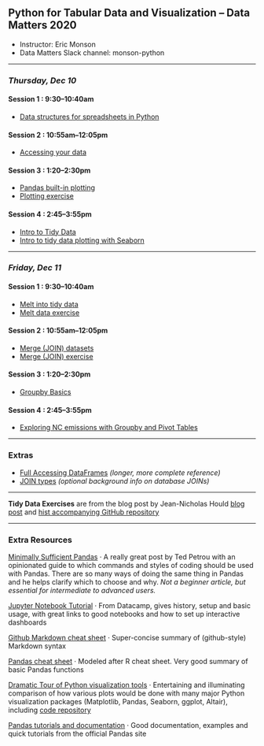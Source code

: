 ## Python for Tabular Data and Visualization – Data Matters 2020

- Instructor: Eric Monson
- Data Matters Slack channel: monson-python

---

### *Thursday, Dec 10*

#### Session 1 : 9:30–10:40am

- [Data structures for spreadsheets in Python](DataStructures.ipynb)

#### Session 2 : 10:55am–12:05pm

- [Accessing your data](DataFrameAccess.ipynb)

#### Session 3 : 1:20–2:30pm

- [Pandas built-in plotting](BasicPandasPlotting.ipynb)
- [Plotting exercise](PlottingExercise.ipynb)

#### Session 4 : 2:45–3:55pm

- [Intro to Tidy Data](TidyDataIntro.ipynb)
- [Intro to tidy data plotting with Seaborn](SeabornIntro.ipynb)

---

### *Friday, Dec 11*

#### Session 1 : 9:30–10:40am

- [Melt into tidy data](MeltIntro.ipynb)
- [Melt data exercise](MeltExercise.ipynb)

#### Session 2 : 10:55am–12:05pm

- [Merge (JOIN) datasets](MergeDatasets.ipynb)
- [Merge (JOIN) exercise](MergeExercise.ipynb)

#### Session 3 : 1:20–2:30pm

- [Groupby Basics](Groupby_Basics.ipynb)

#### Session 4 : 2:45–3:55pm

- [Exploring NC emissions with Groupby and Pivot Tables](Groupby_NCexploration.ipynb)

---

### Extras

- [Full Accessing DataFrames](FullAccessingDataFrames.ipynb) *(longer, more complete reference)*
- [JOIN types](JoinTypes.ipynb) *(optional background info on database JOINs)*

---

**Tidy Data Exercises**
are from the blog post by Jean-Nicholas Hould
[blog post](http://www.jeannicholashould.com/tidy-data-in-python.html) 
and [hist accompanying GitHub repository](https://github.com/nickhould/tidy-data-python)

---

### Extra Resources

[Minimally Sufficient Pandas](https://medium.com/dunder-data/minimally-sufficient-pandas-a8e67f2a2428)
· A really great post by Ted Petrou with an opinionated guide to which commands and styles of
coding should be used with Pandas. There are so many ways of doing the same thing in Pandas
and he helps clarify which to choose and why. *Not a beginner article, but essential for intermediate
to advanced users.*

[Jupyter Notebook Tutorial](https://www.datacamp.com/community/tutorials/tutorial-jupyter-notebook)
· From Datacamp, gives history, setup and basic usage, with great links to good notebooks
and how to set up interactive dashboards

[Github Markdown cheat sheet](https://guides.github.com/pdfs/markdown-cheatsheet-online.pdf)
· Super-concise summary of (github-style) Markdown syntax

[Pandas cheat sheet](https://github.com/pandas-dev/pandas/blob/master/doc/cheatsheet/Pandas_Cheat_Sheet.pdf)
· Modeled after R cheat sheet. Very good summary of basic Pandas functions

[Dramatic Tour of Python visualization tools](https://dansaber.wordpress.com/2016/10/02/a-dramatic-tour-through-pythons-data-visualization-landscape-including-ggplot-and-altair/)
· Entertaining and illuminating comparison of how various plots would be done with many major
Python visualization packages (Matplotlib, Pandas, Seaborn, ggplot, Altair), including
[code repository](https://github.com/dsaber/py-viz-blog)

[Pandas tutorials and documentation](https://pandas.pydata.org/pandas-docs/stable/tutorials.html)
· Good documentation, examples and quick tutorials from the official Pandas site
